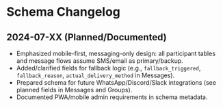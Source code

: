 # Schema Changelog

## 2024-07-XX (Planned/Documented)

- Emphasized mobile-first, messaging-only design: all participant tables and message flows assume SMS/email as primary/backup.
- Added/clarified fields for fallback logic (e.g., `fallback_triggered`, `fallback_reason`, `actual_delivery_method` in Messages).
- Prepared schema for future WhatsApp/Discord/Slack integrations (see planned fields in Messages and Groups).
- Documented PWA/mobile admin requirements in schema metadata. 

